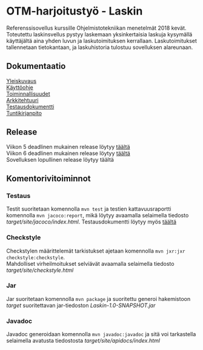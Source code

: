 ﻿# OTM-harjoitustyö - Laskin

Referenssisovellus kurssille Ohjelmistotekniikan menetelmät 2018 kevät. Toteutettu laskinsvellus pystyy laskemaan yksinkertaisia laskuja kysymällä käyttäjältä aina yhden luvun ja laskutoimituksen kerrallaan. Laskutoimitukset tallennetaan tietokantaan, ja laskuhistoria tulostuu sovelluksen alareunaan.

## Dokumentaatio
[Yleiskuvaus](https://github.com/tviivi/otm-harjoitustyo/blob/master/dokumentointi/yleiskuvaus.md) <br />
[Käyttöohje](https://github.com/tviivi/otm-harjoitustyo/blob/master/dokumentointi/k%C3%A4ytt%C3%B6ohje.md) <br />
[Toiminnallisuudet](https://github.com/tviivi/otm-harjoitustyo/blob/master/dokumentointi/toiminnallisuudet.md) <br />
[Arkkitehtuuri](https://github.com/tviivi/otm-harjoitustyo/blob/master/dokumentointi/arkkitehtuuri.md) <br />
[Testausdokumentti](https://github.com/tviivi/otm-harjoitustyo/blob/master/dokumentointi/testausdokumentti.md) <br />
[Tuntikirjanpito](https://github.com/tviivi/otm-harjoitustyo/blob/master/dokumentointi/tuntikirjanpito.md) <br />

## Release
Viikon 5 deadlinen mukainen release löytyy [täältä](https://github.com/tviivi/otm-harjoitustyo/releases/tag/viikko5) <br />
Viikon 6 deadlinen mukainen release löytyy [täältä](https://github.com/tviivi/otm-harjoitustyo/releases/tag/viikko6) <br />
Sovelluksen lopullinen release löytyy täältä

## Komentorivitoiminnot
### Testaus
Testit suoritetaan komennolla `mvn test`
ja testien kattavuusraportti komennolla `mvn jacoco:report`, mikä löytyy avaamalla selaimella tiedosto *target/site/jacoco/index.html*.
Testausdokumentti löytyy myös [täältä](https://github.com/tviivi/otm-harjoitustyo/blob/master/dokumentointi/testausdokumentti.md)

### Checkstyle
Checkstylen määrittelemät tarkistukset ajetaan komennolla `mvn jxr:jxr checkstyle:checkstyle`. <br />
Mahdolliset virheilmoitukset selviävät avaamalla selaimella tiedosto *target/site/checkstyle.html*

### Jar
Jar suoritetaan komennolla `mvn package` ja suoritettu generoi hakemistoon *target* suoritettavan jar-tiedoston *Laskin-1.0-SNAPSHOT.jar*

### Javadoc
Javadoc generoidaan komennolla `mvn javadoc:javadoc` ja sitä voi tarkastella selaimella avatusta tiedostosta *target/site/apidocs/index.html*